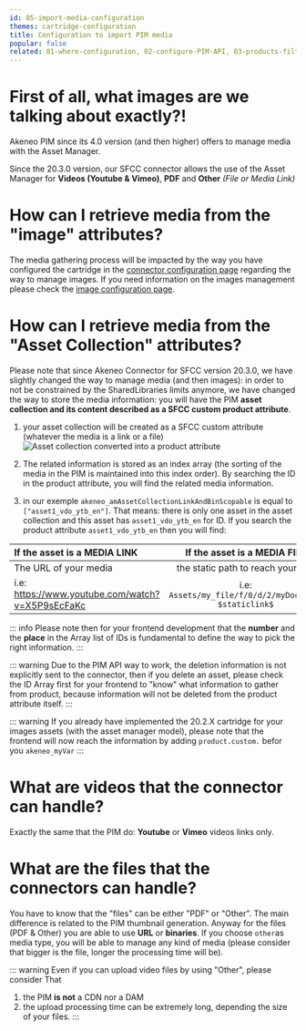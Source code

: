 ```yaml
---
id: 05-import-media-configuration
themes: cartridge-configuration
title: Configuration to import PIM media
popular: false
related: 01-where-configuration, 02-configure-PIM-API, 03-products-filter-configuration, 04-import-images-configuration, 06-mapping-configuration, 07-categories-configuration, 08-multi-storefront-configuration, 09-reference-entities
---
```


# First of all, what images are we talking about exactly?!

Akeneo PIM since its 4.0 version (and then higher) offers to manage media with the Asset Manager.

Since the 20.3.0 version, our SFCC connector allows the use of the Asset Manager for **Videos (Youtube & Vimeo)**, **PDF** and **Other** *(File or Media Link)*


# How can I retrieve media from the "image" attributes?

The media gathering process will be impacted by the way you have configured the cartridge in the [connector configuration page](01-where-configuration.html) regarding the way to manage images. If you need information on the images management please check the [image configuration page](04-import-images-configuration.html).

# How can I retrieve media from the "Asset Collection" attributes?

Please note that since Akeneo Connector for SFCC version 20.3.0,  we have slightly changed the way to manage media (and then images): in order to not be constrained by the SharedLibraries limits anymore, we have changed the way to store the media information: you will have the PIM **asset collection and its content described as a SFCC custom product attribute**.

1. your asset collection will be created as a SFCC custom attribute (whatever the media is a link or a file)
![Asset collection converted into a product attribute](../img/sfcc-cartridge-attribute-link-array.png)

2. The related information is stored as an index array (the sorting of the media in the PIM is maintained into this index order). By searching the ID in the product attribute, you will find the related media information.

3. in our exemple `akeneo_amAssetCollectionLinkAndBinScopable` is equal to `["asset1_vdo_ytb_en"]`. That means: there is only one asset in the asset collection and this asset has `asset1_vdo_ytb_en` for ID. If you search the product attribute `asset1_vdo_ytb_en` then you will find:

| If the asset is a MEDIA LINK           | If the asset is a MEDIA FILE      |
| :-----------------------------| :---------------------: |
| The URL of your media  |  the static path to reach your file. |
| i.e: https://www.youtube.com/watch?v=X5P9sEcFaKc    |  i.e: `Assets/my_file/f/0/d/2/myDoc.pdf?$staticlink$` |

::: info
Please note then for your frontend development that the **number** and the **place** in the Array list of IDs is fundamental to define the way to pick the right information.
:::

::: warning
Due to the PIM API way to work, the deletion information is not explicitly sent to the connector, then if you delete an asset, please check the ID Array first for your frontend to "know" what information to gather from product, because information will not be deleted from the product attribute itself.
:::

::: warning
If you already have implemented the 20.2.X cartridge for your images assets (with the asset manager model), please note that the frontend will now reach the information by adding `product.custom.` befor you `akeneo_myVar`
:::

# What are videos that the connector can handle?

Exactly the same that the PIM do: **Youtube** or **Vimeo** videos links only.

# What are the files that the connectors can handle?

You have to know that the "files" can be either "PDF" or "Other". The main difference is related to the PIM thumbnail generation. Anyway for the files (PDF & Other) you are able to use **URL** or **binaries**. If you choose `other`as media type, you will be able to manage any kind of media (please consider that bigger is the file, longer the processing time will be).

::: warning
Even if you can upload video files by using "Other", please consider That
1. the PIM **is not** a CDN nor a DAM
2. the upload processing time can be extremely long, depending the size of your files.
:::
